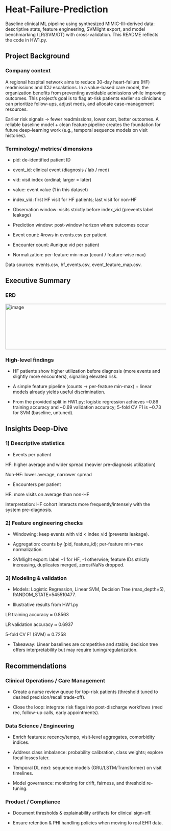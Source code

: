 # Heat-Failure-Prediction
Baseline clinical ML pipeline using synthesized MIMIC-III–derived data: descriptive stats, feature engineering, SVMlight export, and model benchmarking (LR/SVM/DT) with cross-validation. This README reflects the code in HW1.py.

## Project Background

### Company context
A regional hospital network aims to reduce 30-day heart-failure (HF) readmissions and ICU escalations. In a value-based care model, the organization benefits from preventing avoidable admissions while improving outcomes. This project’s goal is to flag at-risk patients earlier so clinicians can prioritize follow-ups, adjust meds, and allocate case-management resources.

Earlier risk signals → fewer readmissions, lower cost, better outcomes. A reliable baseline model + clean feature pipeline creates the foundation for future deep-learning work (e.g., temporal sequence models on visit histories).

### Terminology/ metrics/ dimensions

- pid: de-identified patient ID

- event_id: clinical event (diagnosis / lab / med)

- vid: visit index (ordinal; larger = later)

- value: event value (1 in this dataset)

- index_vid: first HF visit for HF patients; last visit for non-HF

- Observation window: visits strictly before index_vid (prevents label leakage)

- Prediction window: post-window horizon where outcomes occur

- Event count: #rows in events.csv per patient

- Encounter count: #unique vid per patient

- Normalization: per-feature min-max (count / feature-wise max)

Data sources: events.csv, hf_events.csv, event_feature_map.csv.

## Executive Summary

### ERD 
<img width="549" height="142" alt="image" src="https://github.com/user-attachments/assets/0c8aa1d5-aad9-4e35-9259-e9bc5bde2be1" />

### High-level findings 

- HF patients show higher utilization before diagnosis (more events and slightly more encounters), signaling elevated risk.

- A simple feature pipeline (counts → per-feature min-max) + linear models already yields useful discrimination.

- From the provided split in HW1.py: logistic regression achieves ~0.86 training accuracy and ~0.69 validation accuracy; 5-fold CV F1 is ~0.73 for SVM (baseline, untuned).

## Insights Deep-Dive
### 1) Descriptive statistics

- Events per patient

 HF: higher average and wider spread (heavier pre-diagnosis utilization)

Non-HF: lower average, narrower spread

- Encounters per patient

HF: more visits on average than non-HF

Interpretation: HF cohort interacts more frequently/intensely with the system pre-diagnosis.

### 2) Feature engineering checks

- Windowing: keep events with vid < index_vid (prevents leakage).

- Aggregation: counts by (pid, feature_id); per-feature min-max normalization.

- SVMlight export: label +1 for HF, -1 otherwise; feature IDs strictly increasing, duplicates merged, zeros/NaNs dropped.

### 3) Modeling & validation

- Models: Logistic Regression, Linear SVM, Decision Tree (max_depth=5), RANDOM_STATE=545510477.

- Illustrative results from HW1.py

LR training accuracy ≈ 0.8563

LR validation accuracy ≈ 0.6937

5-fold CV F1 (SVM) ≈ 0.7258

- Takeaway: Linear baselines are competitive and stable; decision tree offers interpretability but may require tuning/regularization.

## Recommendations
### Clinical Operations / Care Management

- Create a nurse review queue for top-risk patients (threshold tuned to desired precision/recall trade-off).

- Close the loop: integrate risk flags into post-discharge workflows (med rec, follow-up calls, early appointments).

### Data Science / Engineering

- Enrich features: recency/tempo, visit-level aggregates, comorbidity indices.

- Address class imbalance: probability calibration, class weights; explore focal losses later.

- Temporal DL next: sequence models (GRU/LSTM/Transformer) on visit timelines.

- Model governance: monitoring for drift, fairness, and threshold re-tuning.

### Product / Compliance

- Document thresholds & explainability artifacts for clinical sign-off.

- Ensure retention & PHI handling policies when moving to real EHR data.



